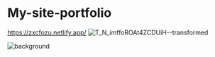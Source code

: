 # My-site-portfolio

https://zxcfozu.netlify.app/
![T_N_imffoROAt4ZCDUiH--transformed](https://github.com/user-attachments/assets/223550c1-5b69-4c05-bd73-4dabcdbb782a)

![background](https://github.com/user-attachments/assets/01bc16cc-8691-446a-a8c7-88e6a421476e)
